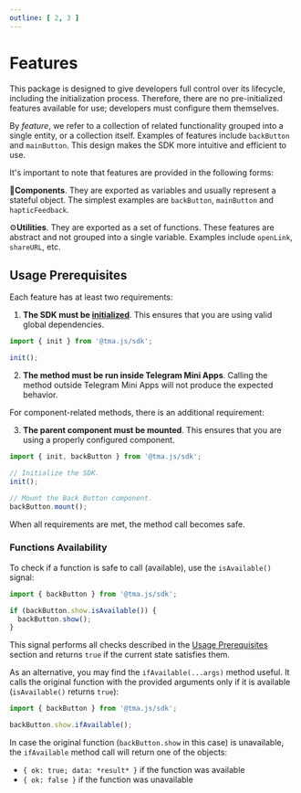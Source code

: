 ```yaml
---
outline: [ 2, 3 ]
---
```


# Features

This package is designed to give developers full control over its lifecycle, including the
initialization process. Therefore, there are no pre-initialized features available for use;
developers must configure them themselves.

By *feature*, we refer to a collection of related functionality grouped into a single entity, or a collection itself.
Examples of features include `backButton` and `mainButton`. This design makes the SDK more intuitive and efficient to
use.

It's important to note that features are provided in the following forms:

💠**Components**. They are exported as variables and usually represent a stateful object. The simplest examples are
`backButton`, `mainButton` and `hapticFeedback`.

⚙️**Utilities**. They are exported as a set of functions. These features are abstract and not grouped
into a single variable. Examples include `openLink`, `shareURL`, etc.

## Usage Prerequisites

Each feature has at least two requirements:

1. **The SDK must be [initialized](./initializing.md)**. This ensures that you are using valid global dependencies.

```ts
import { init } from '@tma.js/sdk';

init();
```

2. **The method must be run inside Telegram Mini Apps**. Calling the method outside Telegram Mini Apps will not produce
   the expected behavior.

For component-related methods, there is an additional requirement:

3. **The parent component must be mounted**. This ensures that you are using a properly configured component.

```ts
import { init, backButton } from '@tma.js/sdk';

// Initialize the SDK.
init();

// Mount the Back Button component.
backButton.mount();
```

When all requirements are met, the method call becomes safe.

### Functions Availability

To check if a function is safe to call (available), use the `isAvailable()` signal:

```ts
import { backButton } from '@tma.js/sdk';

if (backButton.show.isAvailable()) {
  backButton.show();
}
```

This signal performs all checks described in the [Usage Prerequisites](#usage-prerequisites) section
and returns `true` if the current state satisfies them.

As an alternative, you may find the `ifAvailable(...args)` method useful. It calls the original
function with the provided arguments only if it is available (`isAvailable()` returns `true`):

```ts
import { backButton } from '@tma.js/sdk';

backButton.show.ifAvailable();
```

In case the original function (`backButton.show` in this case) is unavailable, the `ifAvailable`
method call will return one of the objects:

- `{ ok: true; data: *result* }` if the function was available 
- `{ ok: false }` if the function was unavailable
